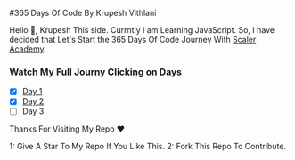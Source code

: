 #365 Days Of Code By Krupesh Vithlani

Hello 👋, Krupesh This side. Currntly I am Learning JavaScript. So, I have decided that Let's Start the 365 Days Of Code Journey With [Scaler Academy](https://www.scaler.com/).

### Watch My Full Journy Clicking on Days

- [x] [Day 1](https://github.com/tkrupesh14/365DaysOfCode/tree/master/Day1)
- [x] [Day 2](https://github.com/tkrupesh14/365DaysOfCode/tree/master/Day2)
- [ ] Day 3

Thanks For Visiting My Repo ❤

1: Give A Star To My Repo If You Like This.
2: Fork This Repo To Contribute.
